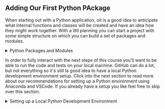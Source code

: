 ## Adding Our First Python PAckage
When starting out with a Python application, oit is a good idea to anticipate what internal functions and classes will be created and have an idea how they might work together.  With a littl planning you can start a project with some simple structure on which you can build a set of packages and modules.

<details><summary>Python Packages and Modules</summary>
<hr>
### Python Packages and Modules
Content
<hr>
</details>

In order to fully interact with the next steps of this course you'll want to be able to run the code and tests on your local machine.  GitHub can do a lot, but not everything so it's still la good idea to have a local Python development environment setup.  Click into the next section to read more about our recommendations for setting up a Python environment using Anaconda and VSCode.  If you already have a setup you like feel free to skip over this section.

<details><summary>Setting up a Local Python Development Environment</summary>
<hr>
### Setting up a Local Python Development Environment

Intro discuss virtual environments

#### Anaconda

##### Mac + Linux?

##### Windows WSL

#### VSCode

##### Mac

##### Windows WSL

<hr>
</details>